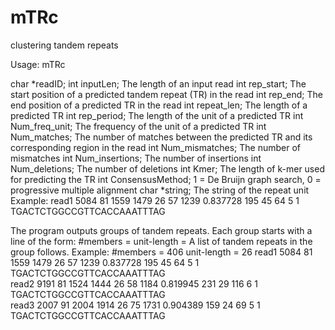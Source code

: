 # mTRc
clustering tandem repeats

Usage:  mTRc <list of tandem repeats>

<list of tandem repeats>
    char    *readID;
    int     inputLen;         The length of an input read 
    int     rep_start;        The start position of a predicted tandem repeat (TR) in the read
    int     rep_end;          The end position of a predicted TR in the read
    int     repeat_len;       The length of a predicted TR
    int     rep_period;       The length of the unit of a predicted TR
    int     Num_freq_unit;    The frequency of the unit of a predicted TR
    int     Num_matches;      The number of matches between the predicted TR and its corresponding region in the read 
    int     Num_mismatches;   The number of mismatches
    int     Num_insertions;   The number of insertions
    int     Num_deletions;    The number of deletions
    int     Kmer;             The length of k-mer used for predicting the TR
    int     ConsensusMethod;  1 = De Bruijn graph search, 0 = progressive multiple alignment
    char    *string;          The string of the repeat unit
Example:
    read1   5084    81  1559    1479    26  57  1239    0.837728    195     45      64      5       1   TGACTCTGGCCGTTCACCAAATTTAG   
  
The program outputs groups of tandem repeats. 
    Each group starts with a line of the form:
        #members = <number of TRs in the group>  unit-length = <length of the unit of the representative TR in the group>
    A list of tandem repeats in the group follows.
    Example:
    #members = 406  unit-length = 26
    read1   5084    81  1559    1479    26  57  1239    0.837728    195     45      64      5       1   TGACTCTGGCCGTTCACCAAATTTAG      
    read2   9191    81  1524    1444    26  58  1184    0.819945    231     29      116     6       1   TGACTCTGGCCGTTCACCAAATTTAG      
    read3   2007    91  2004    1914    26  75  1731    0.904389    159     24      69      5       1   TGACTCTGGCCGTTCACCAAATTTAG  
